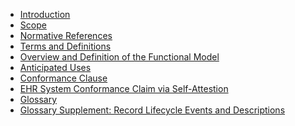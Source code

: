 <ul>
    <li><a href="chapter0.html">Introduction</a></li>
    <li><a href="chapter1.html">Scope</a></li>
    <li><a href="chapter2.html">Normative References</a></li>
    <li><a href="chapter3.html">Terms and Definitions</a></li>
    <li><a href="chapter4.html">Overview and Definition of the Functional Model</a></li>
    <li><a href="chapter5.html">Anticipated Uses</a></li>
    <li><a href="chapter6.html">Conformance Clause</a></li>
    <li><a href="chapter7.html">EHR System Conformance Claim via Self-Attestion</a></li>
    <li><a href="chapter8.html">Glossary</a></li>
    <li><a href="chapter9.html">Glossary Supplement: Record Lifecycle Events and Descriptions</a></li>
</ul>

